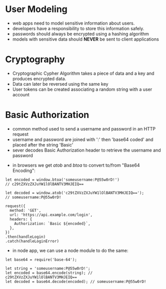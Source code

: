 # User Modeling
* web apps need to model sensitive information about users.
* developers have a responsibility to store this information safely.
* passwords should always be encrypted using a hashing algorithm
* models with sensitive data should **NEVER** be sent to client applications

# Cryptography
* Cryptographic Cypher Algorithm takes a piece of data and a key and produces encrypted data.
* Data can later be reversed using the same key
* User tokens can be created associating a random string with a user account

# Basic Authorization
* common method used to send a username and password in an HTTP request
* username and password are joined with ':' then 'base64 coded' and placed after the string 'Basic'
* sever decodes Basic Authorization header to retrieve the username and password
- in browsers we get *atob* and *btoa* to convert to/from "Base64 Encoding":
```
let encoded = window.btoa('someusername:P@55w0rD!')
// c29tZXVzZXJuYW1lOlBANTV3MHJEIQ==

let decoded = window.atob('c29tZXVzZXJuYW1lOlBANTV3MHJEIQ==');
// someusername:P@55w0rD!

request({
  method: 'GET',
  url: 'https://api.example.com/login',
  headers: {
    Authorization: `Basic ${encoded}`,
  },
})
.then(handleLogin)
.catch(handleLoginError)
```

- in node app, we can use a node module to do the same:

```
let base64 = require('base-64');

let string = 'someusername:P@55w0rD!';
let encoded = base64.encode(string); // c29tZXVzZXJuYW1lOlBANTV3MHJEIQ==
let decoded = base64.decode(encoded); // someusername:P@55w0rD!
```

